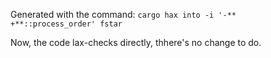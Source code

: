 Generated with the command:
`cargo hax into -i '-** +**::process_order' fstar`

Now, the code lax-checks directly, thhere's no change to do.

